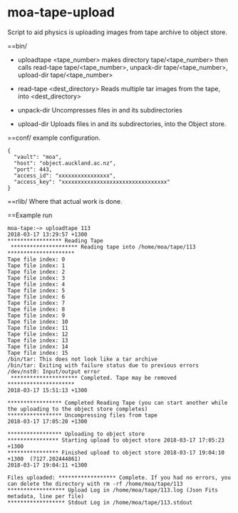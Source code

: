 # moa-tape-upload
Script to aid physics is uploading images from tape archive to object store.

==bin/
* uploadtape <tape_number>
  makes directory tape/<tape_number> then calls read-tape tape/<tape_number>, unpack-dir tape/<tape_number>, upload-dir tape/<tape_number>
  
* read-tape <dest_directory>
  Reads multiple tar images from the tape, into <dest_directory>
* unpack-dir <directory>
  Uncompresses files in <directory> and its subdirectories
    
* upload-dir <directory>
  Uploads files in <directory> and its subdirectories, into the Object store.

==conf/
example configuration.
```
{
  "vault": "moa",
  "host": "object.auckland.ac.nz",
  "port": 443,
  "access_id": "xxxxxxxxxxxxxxxx", 
  "access_key": "xxxxxxxxxxxxxxxxxxxxxxxxxxxxxxxxx"
}

```

==rlib/
Where that actual work is done.

==Example run
```
moa-tape:~> uploadtape 113
2018-03-17 13:29:57 +1300
***************** Reading Tape
 ********************* Reading tape into /home/moa/tape/113 *********************
Tape file index: 0
Tape file index: 1
Tape file index: 2
Tape file index: 3
Tape file index: 4
Tape file index: 5
Tape file index: 6
Tape file index: 7
Tape file index: 8
Tape file index: 9
Tape file index: 10
Tape file index: 11
Tape file index: 12
Tape file index: 13
Tape file index: 14
Tape file index: 15
/bin/tar: This does not look like a tar archive
/bin/tar: Exiting with failure status due to previous errors
/dev/nst0: Input/output error
 ********************* Completed. Tape may be removed  *********************
2018-03-17 15:51:13 +1300

***************** Completed Reading Tape (you can start another while the uploading to the object store completes)
***************** Uncompressing files from tape
2018-03-17 17:05:20 +1300

***************** Uploading to object store
**************** Starting upload to object store 2018-03-17 17:05:23 +1300
**************** Finished upload to object store 2018-03-17 19:04:10 +1300  (7127.202444861)
2018-03-17 19:04:11 +1300

Files uploaded: ****************** Complete. If you had no errors, you can delete the directory with rm -rf /home/moa/tape/113
****************** Upload Log in /home/moa/tape/113.log (Json Fits metadata, line per file)
****************** Stdout Log in /home/moa/tape/113.stdout
```